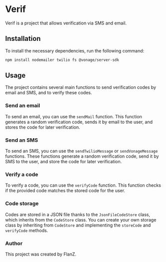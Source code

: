 # Verif

Verif is a project that allows verification via SMS and email.

## Installation

To install the necessary dependencies, run the following command:

```bash
npm install nodemailer twilio fs @vonage/server-sdk
```

## Usage
The project contains several main functions to send verification codes by email and SMS, and to verify these codes.

### Send an email
To send an email, you can use the `sendMail` function. This function generates a random verification code, sends it by email to the user, and stores the code for later verification.

### Send an SMS
To send an SMS, you can use the `sendTwilioMessage` or `sendVonageMessage` functions. These functions generate a random verification code, send it by SMS to the user, and store the code for later verification.

### Verify a code
To verify a code, you can use the `verifyCode` function. This function checks if the provided code matches the stored code for the user.

### Code storage
Codes are stored in a JSON file thanks to the `JsonFileCodeStore` class, which inherits from the `CodeStore` class. You can create your own storage class by inheriting from `CodeStore` and implementing the `storeCode` and `verifyCode` methods.

### Author
This project was created by FlanZ.